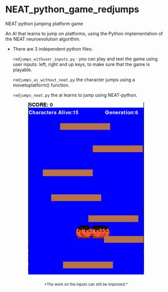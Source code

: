 # NEAT_python_game_redjumps
NEAT python jumping platform game

An AI that learns to jump on platforms, using the Python implementation of the NEAT neuroevolution algorithm.

- There are 3 independent python files:

  `redjumps_withuser_inputs.py` : you can play and test the game using user inputs: left, right and up keys, to make sure that the game is playable.

  `redjumps_ai_without_neat.py` the character jumps using a movetoplatform() function.

  `redjumps_neat.py` the ai learns to jump using NEAT-python.


<p align="center">
  <img src="res/redjumps.png" width="361.6" height="538.4">
</p>

<p align="center">
<sub >*The work on the inputs can still be improved.*</sub>
</p>


